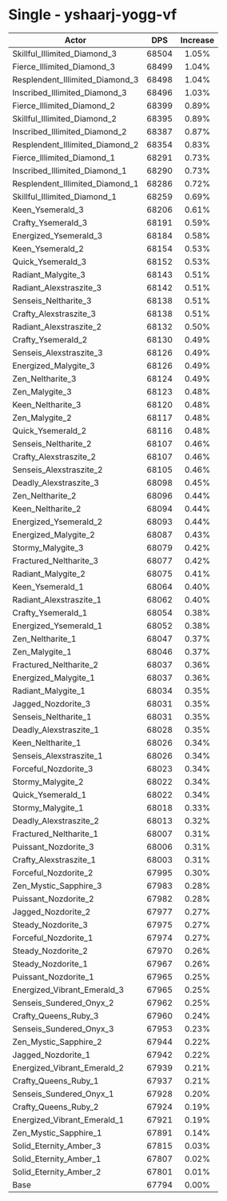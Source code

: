 # Single - yshaarj-yogg-vf
| Actor | DPS | Increase |
|---|:---:|:---:|
|Skillful_Illimited_Diamond_3|68504|1.05%|
|Fierce_Illimited_Diamond_3|68499|1.04%|
|Resplendent_Illimited_Diamond_3|68498|1.04%|
|Inscribed_Illimited_Diamond_3|68496|1.03%|
|Fierce_Illimited_Diamond_2|68399|0.89%|
|Skillful_Illimited_Diamond_2|68395|0.89%|
|Inscribed_Illimited_Diamond_2|68387|0.87%|
|Resplendent_Illimited_Diamond_2|68354|0.83%|
|Fierce_Illimited_Diamond_1|68291|0.73%|
|Inscribed_Illimited_Diamond_1|68290|0.73%|
|Resplendent_Illimited_Diamond_1|68286|0.72%|
|Skillful_Illimited_Diamond_1|68259|0.69%|
|Keen_Ysemerald_3|68206|0.61%|
|Crafty_Ysemerald_3|68191|0.59%|
|Energized_Ysemerald_3|68184|0.58%|
|Keen_Ysemerald_2|68154|0.53%|
|Quick_Ysemerald_3|68152|0.53%|
|Radiant_Malygite_3|68143|0.51%|
|Radiant_Alexstraszite_3|68142|0.51%|
|Senseis_Neltharite_3|68138|0.51%|
|Crafty_Alexstraszite_3|68138|0.51%|
|Radiant_Alexstraszite_2|68132|0.50%|
|Crafty_Ysemerald_2|68130|0.49%|
|Senseis_Alexstraszite_3|68126|0.49%|
|Energized_Malygite_3|68126|0.49%|
|Zen_Neltharite_3|68124|0.49%|
|Zen_Malygite_3|68123|0.48%|
|Keen_Neltharite_3|68120|0.48%|
|Zen_Malygite_2|68117|0.48%|
|Quick_Ysemerald_2|68116|0.48%|
|Senseis_Neltharite_2|68107|0.46%|
|Crafty_Alexstraszite_2|68107|0.46%|
|Senseis_Alexstraszite_2|68105|0.46%|
|Deadly_Alexstraszite_3|68098|0.45%|
|Zen_Neltharite_2|68096|0.44%|
|Keen_Neltharite_2|68094|0.44%|
|Energized_Ysemerald_2|68093|0.44%|
|Energized_Malygite_2|68087|0.43%|
|Stormy_Malygite_3|68079|0.42%|
|Fractured_Neltharite_3|68077|0.42%|
|Radiant_Malygite_2|68075|0.41%|
|Keen_Ysemerald_1|68064|0.40%|
|Radiant_Alexstraszite_1|68062|0.40%|
|Crafty_Ysemerald_1|68054|0.38%|
|Energized_Ysemerald_1|68052|0.38%|
|Zen_Neltharite_1|68047|0.37%|
|Zen_Malygite_1|68046|0.37%|
|Fractured_Neltharite_2|68037|0.36%|
|Energized_Malygite_1|68037|0.36%|
|Radiant_Malygite_1|68034|0.35%|
|Jagged_Nozdorite_3|68031|0.35%|
|Senseis_Neltharite_1|68031|0.35%|
|Deadly_Alexstraszite_1|68028|0.35%|
|Keen_Neltharite_1|68026|0.34%|
|Senseis_Alexstraszite_1|68026|0.34%|
|Forceful_Nozdorite_3|68023|0.34%|
|Stormy_Malygite_2|68022|0.34%|
|Quick_Ysemerald_1|68022|0.34%|
|Stormy_Malygite_1|68018|0.33%|
|Deadly_Alexstraszite_2|68013|0.32%|
|Fractured_Neltharite_1|68007|0.31%|
|Puissant_Nozdorite_3|68006|0.31%|
|Crafty_Alexstraszite_1|68003|0.31%|
|Forceful_Nozdorite_2|67995|0.30%|
|Zen_Mystic_Sapphire_3|67983|0.28%|
|Puissant_Nozdorite_2|67982|0.28%|
|Jagged_Nozdorite_2|67977|0.27%|
|Steady_Nozdorite_3|67975|0.27%|
|Forceful_Nozdorite_1|67974|0.27%|
|Steady_Nozdorite_2|67970|0.26%|
|Steady_Nozdorite_1|67967|0.26%|
|Puissant_Nozdorite_1|67965|0.25%|
|Energized_Vibrant_Emerald_3|67965|0.25%|
|Senseis_Sundered_Onyx_2|67962|0.25%|
|Crafty_Queens_Ruby_3|67960|0.24%|
|Senseis_Sundered_Onyx_3|67953|0.23%|
|Zen_Mystic_Sapphire_2|67944|0.22%|
|Jagged_Nozdorite_1|67942|0.22%|
|Energized_Vibrant_Emerald_2|67939|0.21%|
|Crafty_Queens_Ruby_1|67937|0.21%|
|Senseis_Sundered_Onyx_1|67928|0.20%|
|Crafty_Queens_Ruby_2|67924|0.19%|
|Energized_Vibrant_Emerald_1|67921|0.19%|
|Zen_Mystic_Sapphire_1|67891|0.14%|
|Solid_Eternity_Amber_3|67815|0.03%|
|Solid_Eternity_Amber_1|67807|0.02%|
|Solid_Eternity_Amber_2|67801|0.01%|
|Base|67794|0.00%|
